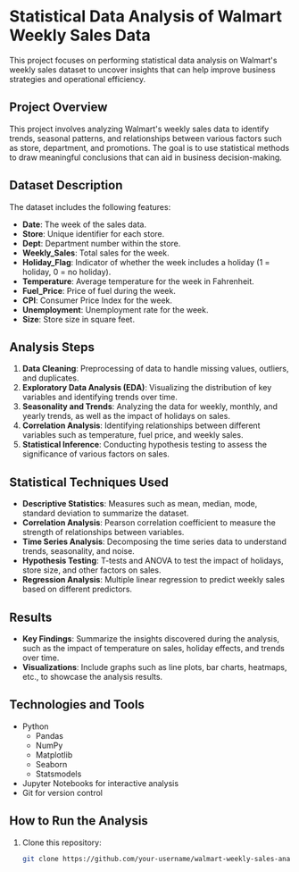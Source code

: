 # Statistical Data Analysis of Walmart Weekly Sales Data

This project focuses on performing statistical data analysis on Walmart's weekly sales dataset to uncover insights that can help improve business strategies and operational efficiency.

## Project Overview

This project involves analyzing Walmart's weekly sales data to identify trends, seasonal patterns, and relationships between various factors such as store, department, and promotions. The goal is to use statistical methods to draw meaningful conclusions that can aid in business decision-making.

## Dataset Description

The dataset includes the following features:

- **Date**: The week of the sales data.
- **Store**: Unique identifier for each store.
- **Dept**: Department number within the store.
- **Weekly_Sales**: Total sales for the week.
- **Holiday_Flag**: Indicator of whether the week includes a holiday (1 = holiday, 0 = no holiday).
- **Temperature**: Average temperature for the week in Fahrenheit.
- **Fuel_Price**: Price of fuel during the week.
- **CPI**: Consumer Price Index for the week.
- **Unemployment**: Unemployment rate for the week.
- **Size**: Store size in square feet.

## Analysis Steps

1. **Data Cleaning**: Preprocessing of data to handle missing values, outliers, and duplicates.
2. **Exploratory Data Analysis (EDA)**: Visualizing the distribution of key variables and identifying trends over time.
3. **Seasonality and Trends**: Analyzing the data for weekly, monthly, and yearly trends, as well as the impact of holidays on sales.
4. **Correlation Analysis**: Identifying relationships between different variables such as temperature, fuel price, and weekly sales.
5. **Statistical Inference**: Conducting hypothesis testing to assess the significance of various factors on sales.

## Statistical Techniques Used

- **Descriptive Statistics**: Measures such as mean, median, mode, standard deviation to summarize the dataset.
- **Correlation Analysis**: Pearson correlation coefficient to measure the strength of relationships between variables.
- **Time Series Analysis**: Decomposing the time series data to understand trends, seasonality, and noise.
- **Hypothesis Testing**: T-tests and ANOVA to test the impact of holidays, store size, and other factors on sales.
- **Regression Analysis**: Multiple linear regression to predict weekly sales based on different predictors.

## Results

- **Key Findings**: Summarize the insights discovered during the analysis, such as the impact of temperature on sales, holiday effects, and trends over time.
- **Visualizations**: Include graphs such as line plots, bar charts, heatmaps, etc., to showcase the analysis results.

## Technologies and Tools

- Python
  - Pandas
  - NumPy
  - Matplotlib
  - Seaborn
  - Statsmodels
- Jupyter Notebooks for interactive analysis
- Git for version control

## How to Run the Analysis

1. Clone this repository:
   ```bash
   git clone https://github.com/your-username/walmart-weekly-sales-analysis.git
